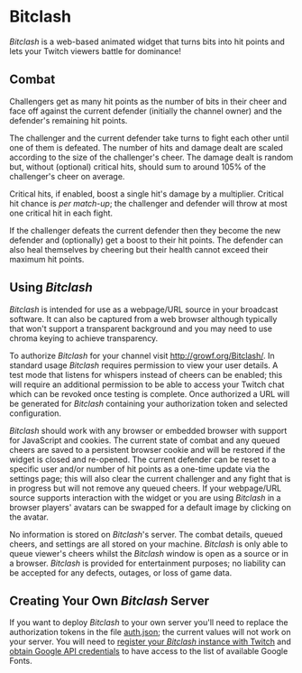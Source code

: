 # Bitclash

*Bitclash* is a web-based animated widget that turns bits into hit points and lets your Twitch viewers battle for dominance!

## Combat

Challengers get as many hit points as the number of bits in their cheer and face off against the current defender (initially the channel owner) and the defender's remaining hit points.

The challenger and the current defender take turns to fight each other until one of them is defeated. The number of hits and damage dealt are scaled according to the size of the challenger's cheer. The damage dealt is random but, without (optional) critical hits, should sum to around 105% of the challenger's cheer on average.

Critical hits, if enabled, boost a single hit's damage by a multiplier. Critical hit chance is *per match-up*; the challenger and defender will throw at most one critical hit in each fight.

If the challenger defeats the current defender then they become the new defender and (optionally) get a boost to their hit points. The defender can also heal themselves by cheering but their health cannot exceed their maximum hit points.

## Using *Bitclash*

*Bitclash* is intended for use as a webpage/URL source in your broadcast software. It can also be captured from a web browser although typically that won't support a transparent background and you may need to use chroma keying to achieve transparency.

To authorize *Bitclash* for your channel visit http://growf.org/Bitclash/. In standard usage *Bitclash* requires permission to view your user details. A test mode that listens for whispers instead of cheers can be enabled; this will require an additional permission to be able to access your Twitch chat which can be revoked once testing is complete. Once authorized a URL will be generated for *Bitclash* containing your authorization token and selected configuration.

*Bitclash* should work with any browser or embedded browser with support for JavaScript and cookies. The current state of combat and any queued cheers are saved to a persistent browser cookie and will be restored if the widget is closed and re-opened. The current defender can be reset to a specific user and/or number of hit points as a one-time update via the settings page; this will also clear the current challenger and any fight that is in progress but will not remove any queued cheers. If your webpage/URL source supports interaction with the widget or you are using *Bitclash* in a browser players' avatars can be swapped for a default image by clicking on the avatar.

No information is stored on *Bitclash*'s server. The combat details, queued cheers, and settings are all stored on your machine. *Bitclash* is only able to queue viewer's cheers whilst the *Bitclash* window is open as a source or in a browser. *Bitclash* is provided for entertainment purposes; no liability can be accepted for any defects, outages, or loss of game data.

## Creating Your Own *Bitclash* Server

If you want to deploy *Bitclash* to your own server you'll need to replace the authorization tokens in the file [auth.json](https://github.com/growf/Bitclash/blob/master/auth.json); the current values will not work on your server. You will need to [register your *Bitclash* instance with Twitch](https://www.twitch.tv/settings/connections) and [obtain Google API credentials](https://console.developers.google.com/apis/credentials) to have access to the list of available Google Fonts.